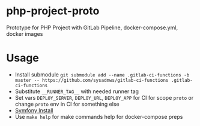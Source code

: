 # php-project-proto
Prototype for PHP Project with GitLab Pipeline, docker-compose.yml, docker images

# Usage
- Install submodule `git submodule add --name .gitlab-ci-functions -b master -- https://github.com/sysadmws/gitlab-ci-functions .gitlab-ci-functions`
- Substitute `__RUNNER_TAG__` with needed runner tag
- Set vars `DEPLOY_SERVER`, `DEPLOY_URL`, `DEPLOY_APP` for CI for scope `proto` or change `proto` env in CI for something else
- [Symfony Install](https://symfony.com/download)  
- Use `make help` for make commands help for docker-compose preps
